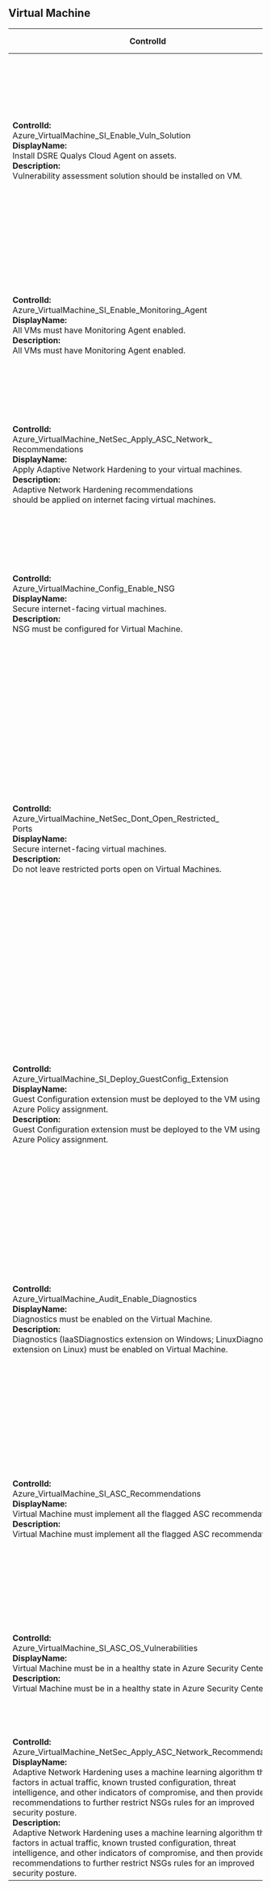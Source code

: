 ## Virtual Machine

| ControlId | Dependent Azure API(s) and Properties | Control spec-let |
|-----------|---------------------------------------|------------------|
| <b>ControlId:</b><br>Azure_VirtualMachine_SI_Enable_Vuln_Solution<br><b>DisplayName:</b><br>Install DSRE Qualys Cloud Agent on assets.<br><b>Description:</b><br>Vulnerability assessment solution should be installed on VM. | <b>ARM API to list Virtual Machine Extensions at <br>resource level:</b><br>/subscriptions/{subscriptionId}/resourceGroups/<br>{resourceGroupName}/providers/Microsoft.<br>Compute/virtualMachines/{vmName}<br>/extensions?api-version=2019-07-01<br><b>Properties:</b><br>publisher, type<br>| <b>Passed: </b><br>Required vulnerability assessment solution is present in VM.<br><b>Failed: </b><br>Required vulnerability assessment solution is not present in VM.<br><b>NotApplicable: </b><br>VM instance is part of AKS or ADB cluster.<br><b>Not Scanned: </b><br>VM OS type is null or empty. |
| <b>ControlId:</b><br>Azure_VirtualMachine_SI_Enable_Monitoring_Agent<br><b>DisplayName:</b><br>All VMs must have Monitoring Agent enabled.<br><b>Description:</b><br>All VMs must have Monitoring Agent enabled. | <b>ARM API to list Virtual Machine Extensions at <br>resource level:</b><br>/subscriptions/{subscriptionId}/resourceGroups/<br>{resourceGroupName}/providers/Microsoft.<br>Compute/virtualMachines/{vmName}<br>/extensions?api-version=2019-07-01<br><b>Properties:</b><br>publisher, type| <b>Passed: </b><br>All required extensions are present in VM<br><b>Failed: </b><br>One or more required extensions are missing in VM.<br><b>NotApplicable: </b><br>VM is part of ADB cluster.<br><b>Not Scanned: </b><br>VM OS type is null or empty. |
| <b>ControlId:</b><br>Azure_VirtualMachine_NetSec_Apply_ASC_Network_<br>Recommendations<br><b>DisplayName:</b><br>Apply Adaptive Network Hardening to your virtual machines.<br><b>Description:</b><br>Adaptive Network Hardening recommendations <br>should be applied on internet facing virtual machines. | <b>ARM API to list security assessments at <br>subscription level:</b><br>/subscriptions/{subscriptionId}/providers<br>/Microsoft.Security/assessments?<br>api-version=2020-01-01<br><b>Properties:</b><br>id, name, resourceDetails/Id, displayName, status/code, status, additionalData | <b>Passed: </b><br>ASC assessment found with Healthy status code.<br><b>Failed: </b><br>ASC assessment found with Unhealthy status code.|
| <b>ControlId:</b><br>Azure_VirtualMachine_Config_Enable_NSG<br><b>DisplayName:</b><br>Secure internet-facing virtual machines.<br><b>Description:</b><br>NSG must be configured for Virtual Machine. | <b>ARM API to list Network Interfaces at <br>subscription level:</b><br>/subscriptions/{subscriptionId}/providers<br>/Microsoft.Network/networkInterfaces<br>?api-version=2019-04-01<br><b>Property:</b><br>publicIPAddress/id, networkSecurityGroup/id<br><br><b>ARM API to list Virtual Networks at <br>subscription level:</b><br>/subscriptions/{subscriptionId}/providers<br>/Microsoft.Network/virtualNetworks<br>?api-version=2019-11-01<br><b>Property:</b><br>networkSecurityGroup/id<br>| <b>Passed: </b><br>NSG is configured for the VM or VM does not have any public IP configured.<br><b>Failed: </b><br>No NSG found on the VM.<br><b>NotApplicable: </b><br>VM instance is part of ADB cluster.|
| <b>ControlId:</b><br>Azure_VirtualMachine_NetSec_Dont_Open_Restricted_<br>Ports<br><b>DisplayName:</b><br>Secure internet-facing virtual machines.<br><b>Description:</b><br>Do not leave restricted ports open on Virtual Machines. | <b>ARM API to list Network Interfaces at <br>subscription level:</b><br>/subscriptions/{subscriptionId}/providers<br>/Microsoft.Network/networkInterfaces<br>?api-version=2019-04-01<br><b>Property:</b><br>networkSecurityGroup/id<br><br><b>ARM API to list Virtual Networks at <br>subscription level:</b><br>/subscriptions/{subscriptionId}/providers<br>/Microsoft.Network/virtualNetworks<br>?api-version=2019-11-01<br><b>Property:</b><br>networkSecurityGroup/id<br><br><b>ARM API to list Network Security Groups at <br>subscription level:</b><br>/subscriptions/{subscriptionId}/providers<br>/Microsoft.Network/networkSecurityGroups<br>?api-version=2019-04-01<br><b>Property:</b><br>destinationPortRange<br><br><b>ARM API to list JIT network access policies at <br>subscription level:</b><br>/subscriptions/{subscriptionId}/providers<br>/Microsoft.Security/jitNetworkAccessPolicies<br>?api-version=2020-01-01<br><b>Property:</b><br>virtualMachines/ports| <b>Passed: </b><br>NSG is configured and no inbound port is open or NSG is configured and no restricted ports are open<br><b>Failed: </b><br>No NSG is configured on VM or NSG is configured but restricted ports are open.<br><b>NotApplicable: </b><br>VM instance is part of ADB cluster.|
| <b>ControlId:</b><br>Azure_VirtualMachine_SI_Deploy_GuestConfig_Extension<br><b>DisplayName:</b><br>Guest Configuration extension must be deployed to the VM using Azure Policy assignment. <br><b>Description: </b><br> Guest Configuration extension must be deployed to the VM using Azure Policy assignment. | <b> ARM API to list Virtual Machines at subscription level:</b> <br> /subscriptions/{subscriptionId}/providers/Microsoft.Compute/virtualMachines?api-version=2019-07-01<br><b>Properties:</b><br> identity.type <br> <br> <b> ARM API to list Virtual Machine Extensions at resource level: </b> /subscriptions/{subscriptionId}/resourceGroups/{resourceGroupName}/providers/Microsoft.Compute/virtualMachines/{vmName}/extensions? <br> api-version=2019-07-01 <br><b>Properties:</b><br> properties.type <br> properties.publisher | <b>Passed: </b><br> Guest config extension is present, and <br> System assigned MI is enabled for VM.<br><b>Failed: </b><br> Guest config extension is not present in VM, or <br> System assigned MI is disabled for VM.<br><b>NotApplicable: </b><br>VM is part of ADB cluster and AKS VMs. |
| <b>ControlId:</b><br>Azure_VirtualMachine_Audit_Enable_Diagnostics<br><b>DisplayName:</b><br>Diagnostics must be enabled on the Virtual Machine.<br><b>Description:</b><br>Diagnostics (IaaSDiagnostics extension on Windows; LinuxDiagnostic extension on Linux) must be enabled on Virtual Machine. | <b>ARM API to list all extensions in a Virtual Machine:</b><br>/subscriptions/{subscriptionId}/resourceGroups/{resourceGroupId}/<br>providers/Microsoft.Compute/virtualMachines/{virtualMachineName}/<br>extensions?api-version=2019-07-01<br><b>Properties:</b><br>properties.type, properties.publisher | <b>Passed:</b><br>- All required diagnostics extension(s) are configured.<br>- No mandatory diagnostics extension(s) have been specified for the Operating System.<br><b>Failed:</b><br>- One or more diagnostics extension(s) are not configured on the Virtual Machine. |
| <b>ControlId:</b><br>Azure_VirtualMachine_SI_ASC_Recommendations<br><b>DisplayName:</b><br>Virtual Machine must implement all the flagged ASC recommendations.<br><b>Description:</b><br>Virtual Machine must implement all the flagged ASC recommendations. | <b>ARM API to list all security assessments in a Subscription:</b><br> /subscriptions/{subscriptionId}/<br>providers/Microsoft.Security/assessments?api-version=2020-01-01<br><b>Properties:</b><br>id, name, properties.resourceDetails.id, <br>properties.displayName, properties.status, properties.additionalData<br><b>Assessments:</b><br>- d57a4221-a804-52ca-3dea-768284f06bb7 - Disk encryption should<br> be applied on virtual machines.<br>- 35f45c95-27cf-4e52-891f-8390d1de5828 - Adaptive application<br> controls for defining safe applications should be enabled on your<br> machines.<br>- ffff0522-1e88-47fc-8382-2a80ba848f5d - A vulnerability assessment<br> solution should be enabled on your virtual machines. | <b>Passed:</b><br>No Azure Security Center Assessment for the Virtual Machine is "Unhealthy".<br><b>Failed:</b><br>One or more Azure Security Center Assessments for the Virtual Machine are "Unhealthy". |
| <b>ControlId:</b><br>Azure_VirtualMachine_SI_ASC_OS_Vulnerabilities<br><b>DisplayName:</b><br>Virtual Machine must be in a healthy state in Azure Security Center.<br><b>Description:</b><br>Virtual Machine must be in a healthy state in Azure Security Center. | <b>ARM API to list all security assessments in a Subscription:</b> <br> /subscriptions/{subscriptionId}/<br>providers/Microsoft.Security/assessments?api-version=2020-01-01<br><b>Properties:</b><br>id, name, properties.resourceDetails.id, <br>properties.displayName, properties.status, properties.additionalData<br><b>Assessments:</b><br>- 181ac480-f7c4-544b-9865-11b8ffe87f47 - Vulnerabilities in security<br>configuration on your machines should be remediated. | <b>Passed:</b><br>Azure Security Center (ASC) Assessment status is in the approved status(es) list.<br><b>Failed:</b><br>Azure Security Center (ASC) Assessment status is not in the approved status(es) list. |
| <b>ControlId:</b><br>Azure_VirtualMachine_NetSec_Apply_ASC_Network_Recommendations<br><b>DisplayName:</b><br>Adaptive Network Hardening uses a machine learning algorithm that factors in actual traffic, known trusted configuration, threat intelligence, and other indicators of compromise, and then provides recommendations to further restrict NSGs rules for an improved security posture.<br><b>Description:</b><br>Adaptive Network Hardening uses a machine learning algorithm that factors in actual traffic, known trusted configuration, threat intelligence, and other indicators of compromise, and then provides recommendations to further restrict NSGs rules for an improved security posture. | <b>ARM API to list all security assessments in a Subscription:</b> <br> /subscriptions/{subscriptionId}/<br>providers/Microsoft.Security/assessments?api-version=2020-01-01<br><b>Properties:</b><br>id, name, properties.resourceDetails.id, <br>properties.displayName, properties.status, properties.additionalData<br><b>Assessments:</b><br>- f9f0eed0-f143-47bf-b856-671ea2eeed62 - Adaptive network hardening<br> recommendations should be applied on internet facing virtual machines. | <b>Passed:</b><br>Azure Security Center (ASC) Assessment status is "Healthy".<br><b>Failed:</b><br>Azure Security Center (ASC) Assessment status is "Unhealthy". |
